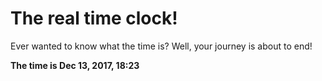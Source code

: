 # The real time clock!

Ever wanted to know what the time is? Well, your journey is about to end!

**The time is Dec 13, 2017, 18:23**